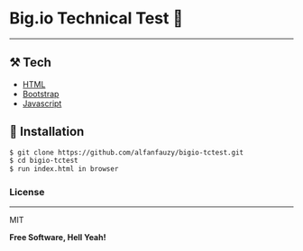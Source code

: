 # Big.io Technical Test 🕋
---

## ⚒️ Tech
* [HTML](https://laravel.com/)
* [Bootstrap](https://getbootstrap.com/)
* [Javascript](http://vanilla-js.com/)

## 📗 Installation
```sh
$ git clone https://github.com/alfanfauzy/bigio-tctest.git
$ cd bigio-tctest
$ run index.html in browser
```

### License
----
MIT

**Free Software, Hell Yeah!**